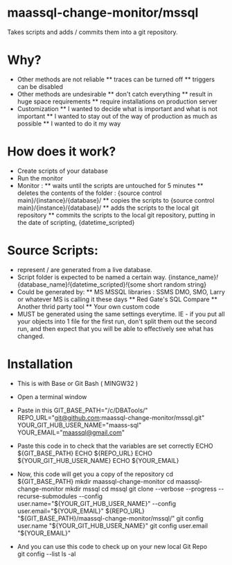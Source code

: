 maassql-change-monitor/mssql
=============================
Takes scripts and adds / commits them into a git repository.

Why?
======
* Other methods are not reliable
** traces can be turned off
** triggers can be disabled
* Other methods are undesirable
** don't catch everything
** result in huge space requirements
** require installations on production server
* Customization
** I wanted to decide what is important and what is not important
** I wanted to stay out of the way of production as much as possible
** I wanted to do it my way

How does it work?
==============================
* Create scripts of your database
* Run the monitor
* Monitor :
** waits until the scripts are untouched for 5 minutes
** deletes the contents of the folder : {source control main}/{instance}/{database}/
** copies the scripts to {source control main}/{instance}/{database}/
** adds the scripts to the local git repository
** commits the scripts to the local git repository, putting in the date of scripting, {datetime_scripted}

Source Scripts:
==================
* represent / are generated from a live database.
* Script folder is expected to be named a certain way.  {instance_name}_!_{database_name}_!_{datetime_scripted}_!_{some short random string}
* Could be generated by:
** MS MSSQL libraries : SSMS DMO, SMO, Larry or whatever MS is calling it these days 
** Red Gate's SQL Compare
** Another thrid party tool
** Your own custom code
* MUST be generated using the same settings everytime.  IE - if you put all your objects into 1 file for the first run, don't split them out the second run, and then expect that you will be able to effectively see what has changed.



Installation
==================
* This is with Base or Git Bash ( MINGW32 )
* Open a terminal window
* Paste in this
    GIT_BASE_PATH="/c/DBATools/"
    REPO_URL="git@github.com:maassql-change-monitor/mssql.git"
    YOUR_GIT_HUB_USER_NAME="maass-sql"
    YOUR_EMAIL="maassql@gmail.com"
    
* Paste this code in to check that the variables are set correctly
    ECHO ${GIT_BASE_PATH}
    ECHO ${REPO_URL}
    ECHO ${YOUR_GIT_HUB_USER_NAME}
    ECHO ${YOUR_EMAIL}
    
* Now, this code will get you a copy of the repository
    cd ${GIT_BASE_PATH}
    mkdir maassql-change-monitor
    cd maassql-change-monitor
    mkdir mssql
    cd mssql
    git clone --verbose --progress --recurse-submodules --config user.name="${YOUR_GIT_HUB_USER_NAME}" --config user.email="${YOUR_EMAIL}" ${REPO_URL} "${GIT_BASE_PATH}/maassql-change-monitor/mssql/"
    git config user.name "${YOUR_GIT_HUB_USER_NAME}"
    git config user.email "${YOUR_EMAIL}"
    
* And you can use this code to check up on your new local Git Repo  
    git config --list
    ls -al
    